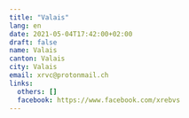 ```yaml
---
title: "Valais"
lang: en
date: 2021-05-04T17:42:00+02:00
draft: false
name: Valais
canton: Valais
city: Valais
email: xrvc@protonmail.ch
links:
  others: []
  facebook: https://www.facebook.com/xrebvs
---
```


